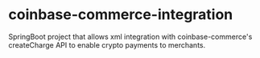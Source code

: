 # coinbase-commerce-integration
SpringBoot project that allows xml integration with coinbase-commerce's createCharge API to enable crypto payments to merchants.

